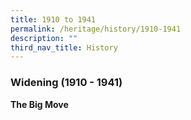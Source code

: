 ```yaml
---
title: 1910 to 1941
permalink: /heritage/history/1910-1941
description: ""
third_nav_title: History
---
```

### Widening (1910 - 1941)

**The Big Move**

